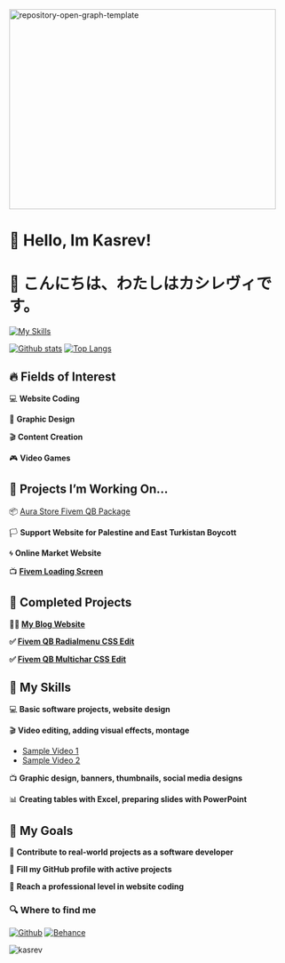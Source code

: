 
<img width="480" height="360" alt="repository-open-graph-template" src="https://github.com/user-attachments/assets/a17a3c16-c0aa-42fa-97db-bb23bb2a7625" />

# 👋 Hello, Im Kasrev!

# 👋 こんにちは、わたしはカシレヴィです。

 [![My Skills](https://skillicons.dev/icons?i=html,css,lua,py,vscode,git,github,ae,pr,ps,blender,linux,ubuntu,windows,md,mysql,&perline=25)](https://skillicons.dev)
  
  <a href="#">![Github stats](https://github-readme-stats.vercel.app/api?username=kasrev&theme=blueberry&count_private=true&hide_border=true&line_height=20)</a>
  <a href="#">![Top Langs](https://github-readme-stats.vercel.app/api/top-langs/?username=kasrev&layout=compact&theme=blueberry&count_private=true&hide_border=true)</a>

## 🔥 Fields of Interest  

💻 **Website Coding**  

🎨 **Graphic Design**  

🎬 **Content Creation**  

🎮 **Video Games**  

## 🔭 Projects I’m Working On...  

📦 [Aura Store Fivem QB Package](https://github.com/Kasrev/Aura-Store-Fivem-QB-Package)  

🏳️ **Support Website for Palestine and East Turkistan Boycott**  

🌀 **Online Market Website**  

📺 [**Fivem Loading Screen**](https://aura-store-webstore.tebex.io/package/6994089)  

## 🔔 Completed Projects  

**🧑🏻 [My Blog Website](https://github.com/Kasrev/My-blog-site)**  

**✅ [Fivem QB Radialmenu CSS Edit](https://github.com/Kasrev/Fivem-QB-Radialmenu-CSS-Edit)**  

**✅ [Fivem QB Multichar CSS Edit](https://github.com/Kasrev/Fivem-QB-Multicharacter-Black-CSS-Edit)**  

## 📝 My Skills  

💻 **Basic software projects, website design**  

🎬 **Video editing, adding visual effects, montage**  
- [Sample Video 1](https://www.youtube.com/watch?v=2QVSI5UGIeY)  
- [Sample Video 2](https://www.youtube.com/watch?v=lieCOY8QVnI)  

📺 **Graphic design, banners, thumbnails, social media designs**  

📊 **Creating tables with Excel, preparing slides with PowerPoint**  

## 🎯 My Goals  

📌 **Contribute to real-world projects as a software developer**  

📌 **Fill my GitHub profile with active projects**  

📌 **Reach a professional level in website coding**  


<h3>🔍 Where to find me</h3>
<p><a href="https://github.com/Kasrev" target="_blank"><img alt="Github" src="https://img.shields.io/badge/GitHub-%2312100E.svg?&style=for-the-badge&logo=Github&logoColor=white" /></a> <a href="https://www.behance.net/kasrev" target="_blank"><img alt="Behance" src="https://img.shields.io/badge/Behance-0054F7?style=for-the-badge&logo=behance&logoColor=white" /></a>
</p>

<p align="left"> <img src="https://komarev.com/ghpvc/?username=kasrev&label=Profile%20views&color=0e75b6&style=flat" alt="kasrev" /> </p>
